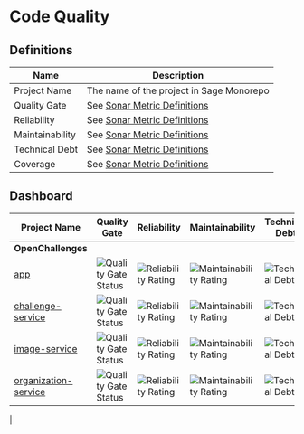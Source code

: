 # Code Quality

## Definitions

| Name            | Description                              |
| --------------- | ---------------------------------------- |
| Project Name    | The name of the project in Sage Monorepo |
| Quality Gate    | See [Sonar Metric Definitions]           |
| Reliability     | See [Sonar Metric Definitions]           |
| Maintainability | See [Sonar Metric Definitions]           |
| Technical Debt  | See [Sonar Metric Definitions]           |
| Coverage        | See [Sonar Metric Definitions]           |

<!-- Links -->

[Sonar Metric Definitions]: https://docs.sonarcloud.io/digging-deeper/metric-definitions/

## Dashboard

| Project Name                                                                                         | Quality Gate                                                                                                                             | Reliability                                                                                                                                   | Maintainability                                                                                                                             | Technical Debt                                                                                                                     | Coverage                                                                                                                  |
| ---------------------------------------------------------------------------------------------------- | ---------------------------------------------------------------------------------------------------------------------------------------- | --------------------------------------------------------------------------------------------------------------------------------------------- | ------------------------------------------------------------------------------------------------------------------------------------------- | ---------------------------------------------------------------------------------------------------------------------------------- | ------------------------------------------------------------------------------------------------------------------------- |
| **OpenChallenges**                                                                                   |                                                                                                                                          |
| [app](https://sonarcloud.io/summary/overall?id=openchallenges-app)                                   | ![Quality Gate Status](https://sonarcloud.io/api/project_badges/measure?project=openchallenges-app&metric=alert_status)                  | ![Reliability Rating](https://sonarcloud.io/api/project_badges/measure?project=openchallenges-app&metric=reliability_rating)                  | ![Maintainability Rating](https://sonarcloud.io/api/project_badges/measure?project=openchallenges-app&metric=sqale_rating)                  | ![Technical Debt](https://sonarcloud.io/api/project_badges/measure?project=openchallenges-app&metric=sqale_index)                  | ![Coverage](https://sonarcloud.io/api/project_badges/measure?project=openchallenges-app&metric=coverage)                  |
| [challenge-service](https://sonarcloud.io/summary/overall?id=openchallenges-challenge-service)       | ![Quality Gate Status](https://sonarcloud.io/api/project_badges/measure?project=openchallenges-challenge-service&metric=alert_status)    | ![Reliability Rating](https://sonarcloud.io/api/project_badges/measure?project=openchallenges-challenge-service&metric=reliability_rating)    | ![Maintainability Rating](https://sonarcloud.io/api/project_badges/measure?project=openchallenges-challenge-service&metric=sqale_rating)    | ![Technical Debt](https://sonarcloud.io/api/project_badges/measure?project=openchallenges-challenge-service&metric=sqale_index)    | ![Coverage](https://sonarcloud.io/api/project_badges/measure?project=openchallenges-challenge-service&metric=coverage)    |
| [image-service](https://sonarcloud.io/summary/overall?id=openchallenges-image-service)               | ![Quality Gate Status](https://sonarcloud.io/api/project_badges/measure?project=openchallenges-image-service&metric=alert_status)        | ![Reliability Rating](https://sonarcloud.io/api/project_badges/measure?project=openchallenges-image-service&metric=reliability_rating)        | ![Maintainability Rating](https://sonarcloud.io/api/project_badges/measure?project=openchallenges-image-service&metric=sqale_rating)        | ![Technical Debt](https://sonarcloud.io/api/project_badges/measure?project=openchallenges-image-service&metric=sqale_index)        | ![Coverage](https://sonarcloud.io/api/project_badges/measure?project=openchallenges-image-service&metric=coverage)        |
| [organization-service](https://sonarcloud.io/summary/overall?id=openchallenges-organization-service) | ![Quality Gate Status](https://sonarcloud.io/api/project_badges/measure?project=openchallenges-organization-service&metric=alert_status) | ![Reliability Rating](https://sonarcloud.io/api/project_badges/measure?project=openchallenges-organization-service&metric=reliability_rating) | ![Maintainability Rating](https://sonarcloud.io/api/project_badges/measure?project=openchallenges-organization-service&metric=sqale_rating) | ![Technical Debt](https://sonarcloud.io/api/project_badges/measure?project=openchallenges-organization-service&metric=sqale_index) | ![Coverage](https://sonarcloud.io/api/project_badges/measure?project=openchallenges-organization-service&metric=coverage) |

|
